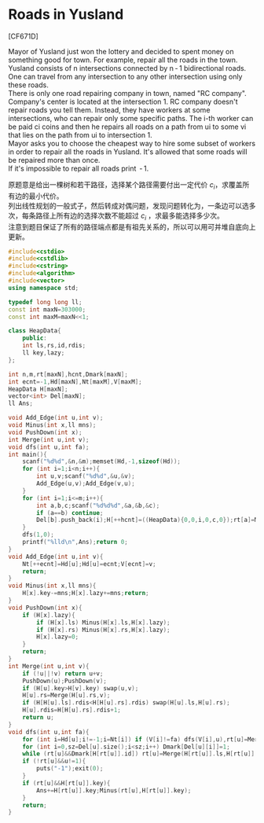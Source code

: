 # Roads in Yusland
[CF671D]

Mayor of Yusland just won the lottery and decided to spent money on something good for town. For example, repair all the roads in the town.  
Yusland consists of n intersections connected by n - 1 bidirectional roads. One can travel from any intersection to any other intersection using only these roads.  
There is only one road repairing company in town, named "RC company". Company's center is located at the intersection 1. RC company doesn't repair roads you tell them. Instead, they have workers at some intersections, who can repair only some specific paths. The i-th worker can be paid ci coins and then he repairs all roads on a path from ui to some vi that lies on the path from ui to intersection 1.  
Mayor asks you to choose the cheapest way to hire some subset of workers in order to repair all the roads in Yusland. It's allowed that some roads will be repaired more than once.  
If it's impossible to repair all roads print  - 1.

原题意是给出一棵树和若干路径，选择某个路径需要付出一定代价 $c _ i$，求覆盖所有边的最小代价。  
列出线性规划的一般式子，然后转成对偶问题，发现问题转化为，一条边可以选多次，每条路径上所有边的选择次数不能超过 $c _ i$ ，求最多能选择多少次。  
注意到题目保证了所有的路径端点都是有祖先关系的，所以可以用可并堆自底向上更新。

```cpp
#include<cstdio>
#include<cstdlib>
#include<cstring>
#include<algorithm>
#include<vector>
using namespace std;

typedef long long ll;
const int maxN=303000;
const int maxM=maxN<<1;

class HeapData{
    public:
    int ls,rs,id,rdis;
    ll key,lazy;
};

int n,m,rt[maxN],hcnt,Dmark[maxN];
int ecnt=-1,Hd[maxN],Nt[maxM],V[maxM];
HeapData H[maxN];
vector<int> Del[maxN];
ll Ans;

void Add_Edge(int u,int v);
void Minus(int x,ll mns);
void PushDown(int x);
int Merge(int u,int v);
void dfs(int u,int fa);
int main(){
    scanf("%d%d",&n,&m);memset(Hd,-1,sizeof(Hd));
    for (int i=1;i<n;i++){
        int u,v;scanf("%d%d",&u,&v);
        Add_Edge(u,v);Add_Edge(v,u);
    }
    for (int i=1;i<=m;i++){
        int a,b,c;scanf("%d%d%d",&a,&b,&c);
        if (a==b) continue;
        Del[b].push_back(i);H[++hcnt]=((HeapData){0,0,i,0,c,0});rt[a]=Merge(rt[a],hcnt);
    }
    dfs(1,0);
    printf("%lld\n",Ans);return 0;
}
void Add_Edge(int u,int v){
    Nt[++ecnt]=Hd[u];Hd[u]=ecnt;V[ecnt]=v;
    return;
}
void Minus(int x,ll mns){
    H[x].key-=mns;H[x].lazy+=mns;return;
}
void PushDown(int x){
    if (H[x].lazy){
        if (H[x].ls) Minus(H[x].ls,H[x].lazy);
        if (H[x].rs) Minus(H[x].rs,H[x].lazy);
        H[x].lazy=0;
    }
    return;
}
int Merge(int u,int v){
    if (!u||!v) return u+v;
    PushDown(u);PushDown(v);
    if (H[u].key>H[v].key) swap(u,v);
    H[u].rs=Merge(H[u].rs,v);
    if (H[H[u].ls].rdis<H[H[u].rs].rdis) swap(H[u].ls,H[u].rs);
    H[u].rdis=H[H[u].rs].rdis+1;
    return u;
}
void dfs(int u,int fa){
    for (int i=Hd[u];i!=-1;i=Nt[i]) if (V[i]!=fa) dfs(V[i],u),rt[u]=Merge(rt[u],rt[V[i]]);
    for (int i=0,sz=Del[u].size();i<sz;i++) Dmark[Del[u][i]]=1;
    while (rt[u]&&Dmark[H[rt[u]].id]) rt[u]=Merge(H[rt[u]].ls,H[rt[u]].rs);
    if (!rt[u]&&u!=1){
        puts("-1");exit(0);
    }
    if (rt[u]&&H[rt[u]].key){
        Ans+=H[rt[u]].key;Minus(rt[u],H[rt[u]].key);
    }
    return;
}
```